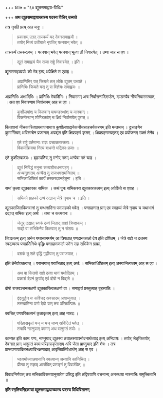+++
title = "६४ द्यूतसमाह्वय-विधिः"

+++
**अथ द्यूतसमाह्वयाख्यस्य पदस्य विधिर् उच्यते**

तत्र नृपतिं प्रत्य् आह मनुः ।

> प्रकाशम् एतत् तास्कर्यं यद् देवनसमाह्वयौ ।  
> तयोर् नित्यं प्रतीघाते नृपतिर् यत्नवान् भवेत् ॥

तास्कर्यं तस्करत्वम् । यत्नवान् भवेत् यत्नवान् भूत्वा तौ निवारयेत् । तथा चाह स एव ।

> द्यूतं समाह्वयं चैव राजा राष्ट्रे निवारयेत् । इति ।

द्यूतसमाह्व्ययोः को भेद इत्य् अपेक्षिते स एवाह ।

> अप्राणिभिर् यत् क्रियते तल् लोके द्यूतम् उच्यते ।  
> प्राणिभिः क्रियते यस् तु स विज्ञेयः समाह्वयः ॥

अप्राणिभिः अक्षादिभिः । प्राणिभिः मेषादिभिः । निवारणम् अत्र निर्वासनादिदण्डेन, दण्डस्यैव नीचनिवारणत्वात् । अत एव निवारणाय निर्वासनम् आह स एव ।

> कुशीलवांश् च कितवान् पाषण्डस्थांश् च मानवान् ।  
> विकर्मस्थान् शौण्डिकांश् च क्षिप्रं निर्वासयेत् पुरात् ॥

कितवानां नीचकारित्वप्रख्यापनायात्र कुशीलवाद्यनेकनीचसाहचर्यकरणम् इति मन्तव्यम् । दुःसङ्गेन कुमार्गित्वम् अविलम्बेन प्रजानाम् अपद्यत इति क्षिप्रग्रहणं कृतम् । क्षिप्रग्रहणस्यएतद् एव प्रयोजनम् उक्तं तेनैव ।

> एते राष्ट्रे वर्तमानाः राज्ञः प्रच्छन्नतस्कराः ।  
> विकर्मक्रियया नित्यं बाधन्ते भद्रिकाः प्रजाः ॥

एते कुशीलवादयः । बृहस्पतिस् तु मनोर् मतम् अन्येषां मतं चाह ।

> द्यूतं निषिद्धं मनुना सत्यशौचधनापहम् ।  
> अभ्यनुज्ञातम् अन्यैस् तु राजभगसमन्वितम् ॥  
> सभिकाधिष्ठितं कार्यं तस्करज्ञानहेतुना । इति ।

सभां कृत्वा द्यूतकारकः सभिकः । कथं पुनः सभिकस्य द्यूतकारकत्वम् इत्य् अपेक्षिते स एवाह ।

> सभिको ग्राहको द्रव्यं दद्याज् जेत्रे नृपाय च । इति ।

द्यूतपराजितकितवानां तु बन्धनादिना पणग्राहको भवेत् । पणग्रहणात् प्राग् एव स्वद्रव्यं जेत्रे नृपाय च यथाभागं दद्यात् सभिक इत्य् अर्थः । तथा च कत्ययनः ।

> जेतुर् दद्यात् स्वकं द्रव्यं जिताद् ग्राह्यं त्रिपक्षकम् ।  
> सद्यो वा सभिकेनैव कितवात् तु न संशयः ॥

त्रिपक्षकम् इत्य् अनेन यथासामर्थ्यम् आ त्रिपक्षात् पणदानकालो देय इति दर्शितम् । जेत्रे राज्ञे च दत्तस्य स्वद्रव्यस्य पणप्रतिनिधेः वृद्धिः पणग्रहणकाले पणेन सह सभिकेन ग्राह्या,

> दशकं तु शते वृद्धिं गृह्णीयात् तु पराजयात् ।

इति तेनैवोक्तत्वात् । पराजयात् पराजिताद् इत्य् अर्थः । सभिकाधिष्ठितम् इत्य् अस्यानित्यत्वम् आह स एव ।

> अथ वा कितवो राज्ञे दत्वा भागं यथोदितम् ।  
> प्रकाशं देवनं कुर्याद् एवं दोषो न विद्यते ॥

दोषो राजवञ्चनलक्षणो द्यूतकारित्वलक्षणो वा । समाह्वयं प्रस्तुत्याह बृहस्पतिः ।

> द्वंद्वयुद्धेन यः कश्चिद् अवसादम् अवाप्नुयात् ।  
> तत्स्वामिना पणो देयो यस् तत्र परिकल्पितः ॥

क्वचित् पणपरिकल्पनं कृताकृतम् इत्य् आह नारदः ।

> परिहासकृतं यच् च यच् चाप्य् अविदितं भवेत् ।  
> तत्रापि नाप्नुयात् कामम् अथ वानुमतं तयोः ॥

काम्यत इति कामः पणः, नाप्नुयाद् द्यूतस्य तत्रालस्यापनोदनार्थत्वाद् इत्य् अभिप्रायः । तयोर् जेतृजितयोर् देवनात् प्राग् अनुमतं कामं परिहासकृतादाव् अपि जेता प्राप्नुयाद् इति शेषः । तत्र प्राप्तपणापादितभक्ष्यादिभक्षणादाव् आवृत्तिप्रतिषेधार्थम् आह स एव ।

> भक्ष्यभोज्यान्नपानानि स्वल्पान्य् अन्यानि कानिचित् ।  
> प्रीत्या तु सकृद् आजीवेत् प्रसङ्गं तु विवर्जयेत् ॥

विवादनिर्णयस् तत्र सभिकादिसमयानुसारेण प्रसिद्ध इति तद्विषयाणि वचनान्य् अनस्थया नास्माभिः समुच्चितानि ॥

**इति स्मृतिचन्द्रिकायां द्यूतसमाह्वयाख्यस्य पदस्य विधिवितानम्**
